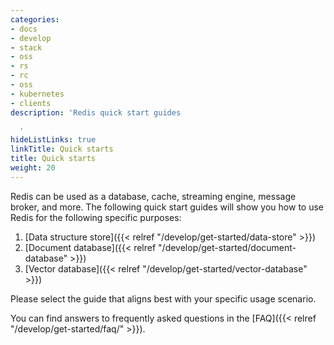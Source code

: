 ```yaml
---
categories:
- docs
- develop
- stack
- oss
- rs
- rc
- oss
- kubernetes
- clients
description: 'Redis quick start guides

  '
hideListLinks: true
linkTitle: Quick starts
title: Quick starts
weight: 20
---
```


Redis can be used as a database, cache, streaming engine, message broker, and more. The following quick start guides will show you how to use Redis for the following specific purposes:

1. [Data structure store]({{< relref "/develop/get-started/data-store" >}})
2. [Document database]({{< relref "/develop/get-started/document-database" >}})
3. [Vector database]({{< relref "/develop/get-started/vector-database" >}})

Please select the guide that aligns best with your specific usage scenario.

You can find answers to frequently asked questions in the [FAQ]({{< relref "/develop/get-started/faq/" >}}).
